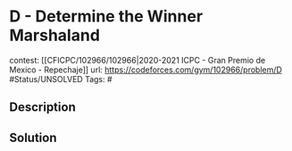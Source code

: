 # D - Determine the Winner Marshaland

contest: [[CFICPC/102966/102966|2020-2021 ICPC - Gran Premio de Mexico - Repechaje]]
url: https://codeforces.com/gym/102966/problem/D
#Status/UNSOLVED
Tags: #

## Description

## Solution

